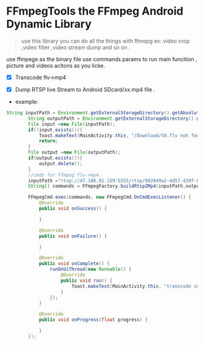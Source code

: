 # FFmpegTools the FFmpeg Android Dynamic Library

> use this library you can do all the things with ffmepg ex: video crop ,video filter ,video stream dump and so on .

 use ffmpege as the binary file use commands params to run main funcition , picture and videos acitons as you licke.


- [x] Transcode flv->mp4

- [x] Dump RTSP live Stream to Android SDcard/xx.mp4 file .

- example:

```java
String inputPath = Environment.getExternalStorageDirectory().getAbsolutePath()+"/Download/58.flv";
        String outputPath = Environment.getExternalStorageDirectory().getAbsolutePath()+"/Download/61.mp4";
        File input =new File(inputPath);
        if(!input.exists()){
            Toast.makeText(MainActivity.this, "/Download/58.flv not found!", Toast.LENGTH_LONG).show();
            return;
        }
        File output =new File(outputPath);
        if(output.exists()){
            output.delete();
        }
        //cmds for ffmpeg flv->mp4.
        inputPath ="rtsp://47.108.81.159:5555/rtsp/992949a2-4d57-439f-8afb-9d940a13d786";
        String[] commands = FFmpegFactory.buildRtsp2Mp4(inputPath,outputPath);

        FFmpegCmd.exec(commands, new FFmpegCmd.OnCmdExecListener() {
            @Override
            public void onSuccess() {

            }

            @Override
            public void onFailure() {

            }

            @Override
            public void onComplete() {
                runOnUiThread(new Runnable() {
                    @Override
                    public void run() {
                        Toast.makeText(MainActivity.this, "transcode successful!", Toast.LENGTH_LONG).show();
                    }
                });
            }

            @Override
            public void onProgress(float progress) {

            }
        });

```